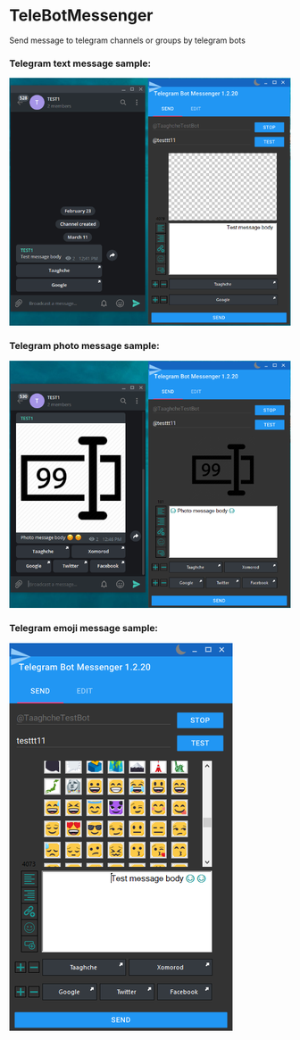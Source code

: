 # TeleBotMessenger
Send message to telegram channels or groups by telegram bots

### Telegram text message sample:
![text message](https://github.com/Behzadkhosravifar/TeleBotMessenger/raw/master/img/TextMessage.PNG)

### Telegram photo message sample:
![text message](https://github.com/Behzadkhosravifar/TeleBotMessenger/raw/master/img/PhotoMessage.PNG)

### Telegram emoji message sample:
![text message](https://github.com/Behzadkhosravifar/TeleBotMessenger/raw/master/img/emoji.PNG)
